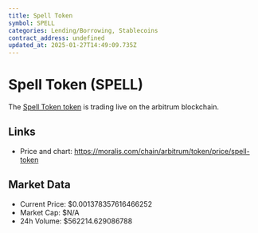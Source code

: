 ```yaml
---
title: Spell Token
symbol: SPELL
categories: Lending/Borrowing, Stablecoins
contract_address: undefined
updated_at: 2025-01-27T14:49:09.735Z
---
```


# Spell Token (SPELL)
The [Spell Token token](https://moralis.com/chain/arbitrum/token/price/spell-token) is trading live on the arbitrum blockchain.

## Links
- Price and chart: https://moralis.com/chain/arbitrum/token/price/spell-token

## Market Data
- Current Price: $0.001378357616466252
- Market Cap: $N/A
- 24h Volume: $562214.629086788
